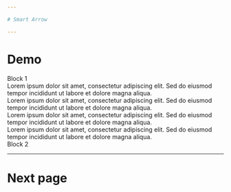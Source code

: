 ```yaml
---

# Smart Arrow

---
```


# Demo

<div id="block1">Block 1</div>

<div v-click>
    Lorem ipsum dolor sit amet, consectetur adipiscing elit. Sed do eiusmod tempor incididunt ut labore et dolore magna aliqua.
    <br />
    Lorem ipsum dolor sit amet, consectetur adipiscing elit. Sed do eiusmod tempor incididunt ut labore et dolore magna aliqua.
    <br />
    Lorem ipsum dolor sit amet, consectetur adipiscing elit. Sed do eiusmod tempor incididunt ut labore et dolore magna aliqua.
    <br />
    Lorem ipsum dolor sit amet, consectetur adipiscing elit. Sed do eiusmod tempor incididunt ut labore et dolore magna aliqua.
    <br />
</div>

<div id="block2" :class="$clicks === 0 ? 'translate-y--32' : ''">Block 2</div>

<SmartArrow x1="10" y1="20" x2="100" y2="200" color="green" width="3"  />

<SmartArrow id1="block1" pos1="bottomleft" id2="block2" pos2="topleft" color="red" width="3" rough />

<SmartArrow id1="block1" pos1="bottom" id2="block2" pos2="top" color="red" width="3" rough twoWay />

---

# Next page
